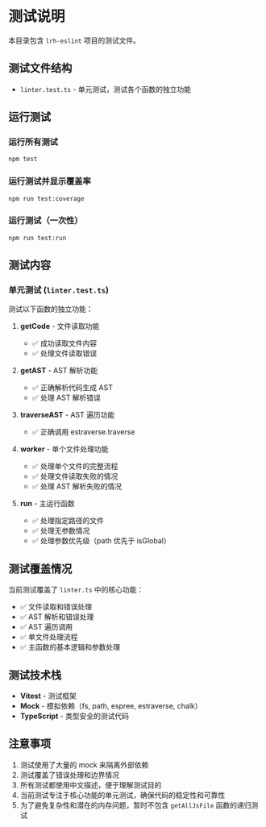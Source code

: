 # 测试说明

本目录包含 `lrh-eslint` 项目的测试文件。

## 测试文件结构

- `linter.test.ts` - 单元测试，测试各个函数的独立功能

## 运行测试

### 运行所有测试
```bash
npm test
```

### 运行测试并显示覆盖率
```bash
npm run test:coverage
```

### 运行测试（一次性）
```bash
npm run test:run
```

## 测试内容

### 单元测试 (`linter.test.ts`)

测试以下函数的独立功能：

1. **getCode** - 文件读取功能
   - ✅ 成功读取文件内容
   - ✅ 处理文件读取错误

2. **getAST** - AST 解析功能
   - ✅ 正确解析代码生成 AST
   - ✅ 处理 AST 解析错误

3. **traverseAST** - AST 遍历功能
   - ✅ 正确调用 estraverse.traverse

4. **worker** - 单个文件处理功能
   - ✅ 处理单个文件的完整流程
   - ✅ 处理文件读取失败的情况
   - ✅ 处理 AST 解析失败的情况

5. **run** - 主运行函数
   - ✅ 处理指定路径的文件
   - ✅ 处理无参数情况
   - ✅ 处理参数优先级（path 优先于 isGlobal）

## 测试覆盖情况

当前测试覆盖了 `linter.ts` 中的核心功能：
- ✅ 文件读取和错误处理
- ✅ AST 解析和错误处理
- ✅ AST 遍历调用
- ✅ 单文件处理流程
- ✅ 主函数的基本逻辑和参数处理

## 测试技术栈

- **Vitest** - 测试框架
- **Mock** - 模拟依赖（fs, path, espree, estraverse, chalk）
- **TypeScript** - 类型安全的测试代码

## 注意事项

1. 测试使用了大量的 mock 来隔离外部依赖
2. 测试覆盖了错误处理和边界情况
3. 所有测试都使用中文描述，便于理解测试目的
4. 当前测试专注于核心功能的单元测试，确保代码的稳定性和可靠性
5. 为了避免复杂性和潜在的内存问题，暂时不包含 `getAllJsFile` 函数的递归测试 